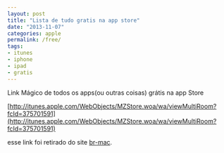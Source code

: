 ```yaml
---
layout: post
title: "Lista de tudo gratis na app store"
date: "2013-11-07"
categories: apple
permalink: /free/
tags:
- itunes
- iphone
- ipad
- gratis
---
```


Link Mágico de todos os apps(ou outras coisas) grátis na app Store

[http://itunes.apple.com/WebObjects/MZStore.woa/wa/viewMultiRoom?fcId=375701591](http://itunes.apple.com/WebObjects/MZStore.woa/wa/viewMultiRoom?fcId=375701591)

esse link foi retirado do site [br-mac](http://br-mac.org/2011/10/uma-url-que-da-acesso-a-todo-o-conteudo-gratis-da-app-store-coloque-o-link-nos-favoritos.html).
